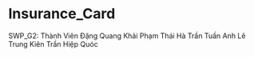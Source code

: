 # Insurance_Card
SWP_G2: 
Thành Viên 
Đặng Quang Khải 
Phạm Thái Hà
Trần Tuấn Anh 
Lê Trung Kiên 
Trần Hiệp Quóc
